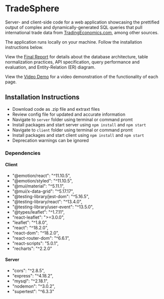 # TradeSphere

Server- and client-side code for a web application showcasing the prettified output of complex and dynamically-generated SQL queries that pull international trade data from [TradingEconomics.com](https://www.TradingEconomics.com), among other sources.

The application runs locally on your machine. Follow the installation instructions below.

View the [Final Report](Final_Report.pdf) for details about the database architecture, table normalization practices, API specification, query performance and evaluation, and Entity-Relation (ER) diagram.

View the [Video Demo](https://drive.google.com/file/d/1Nybc92zDlOBBINsfdfigPUxMy5g0cNJv/view?usp=sharing) for a video demonstration of the functionality of each page.

## Installation Instructions 
- Download code as .zip file and extraxt files
- Review config file for updated and accurate information
- Navigate to `server` folder using terminal or command promt
- Install packages and start server using `npm install` and `npm start`
- Navigate to `client` folder using terminal or command promt
- Install packages and start client using `npm install` and `npm start`
- Deprecation warnings can be ignored

### Dependencies

#### Client
- "@emotion/react": "^11.10.5",
- "@emotion/styled": "^11.10.5",
- "@mui/material": "^5.11.1",
- "@mui/x-data-grid": "^5.17.17",
- "@testing-library/jest-dom": "^5.16.5",
- "@testing-library/react": "^13.4.0",
- "@testing-library/user-event": "^13.5.0",
- "@types/leaflet": "^1.7.11",
- "react-leaflet": ">=3.0.0",
- "leaflet": "^1.8.0",
- "react": "^18.2.0",
- "react-dom": "^18.2.0",
- "react-router-dom": "^6.6.1",
- "react-scripts": "5.0.1",
- "recharts": "^2.2.0"

#### Server
- "cors": "^2.8.5",
- "express": "^4.18.2",
- "mysql": "^2.18.1",
- "nodemon": "^3.0.2",
- "supertest": "^6.3.3"
